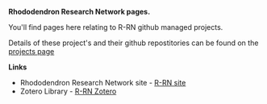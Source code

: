 

**Rhododendron Research Network pages.**

You'll find pages here relating to R-RN github managed projects. 

Details of these project's and their github repostitories can be found on the [projects page](/projects.md)


**Links**

- Rhododendron Research Network site - [R-RN site](https://www.rhodo-research.net/)
- Zotero Library - [R-RN Zotero](https://www.zotero.org/groups/4735534/rhodo-research.net)


